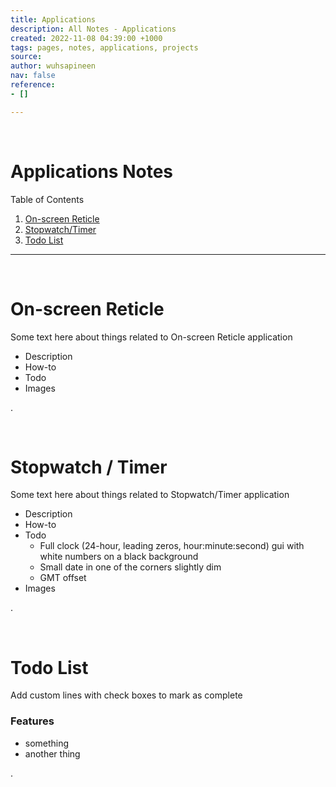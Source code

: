 ```yaml
---
title: Applications
description: All Notes - Applications
created: 2022-11-08 04:39:00 +1000
tags: pages, notes, applications, projects
source: 
author: wuhsapineen
nav: false
reference:
- []

---
```

<br />

# Applications Notes

Table of Contents

1.  [On-screen Reticle][1]
1.  [Stopwatch/Timer][2]
1.  [Todo List][3]

---

<br />
<!-- ------ section border ------ -->
<span id="on-screen_reticle"></span>

# On-screen Reticle
Some text here about things related to On-screen Reticle application

-   Description
-   How-to
-   Todo
-   Images

. 

<br />
<!-- ------ section border ------ -->
<span id="stopwatch-timer"></span>

# Stopwatch / Timer
Some text here about things related to Stopwatch/Timer application

-   Description
-   How-to
-   Todo
    -   Full clock (24-hour, leading zeros, hour:minute:second) gui with white numbers on a black background
    -   Small date in one of the corners slightly dim
    -   GMT offset
-   Images

.

<br />
<!-- ------ section border ------ -->
<span id="todo-list"></span>

# Todo List
Add custom lines with check boxes to mark as complete

### Features
-   something
-   another thing

.

<br />
<!-- ------ section border ------ -->

<span id=""></span>

<!-- Reference Style Links -->
[1]: #on-screen-reticle
[2]: #stopwatch-timer
[3]: #todo-list
